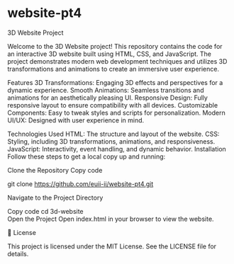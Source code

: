 # website-pt4
3D Website Project

Welcome to the 3D Website project! This repository contains the code for an interactive 3D website built using HTML, CSS, and JavaScript. The project demonstrates modern web development techniques and utilizes 3D transformations and animations to create an immersive user experience.

Features
3D Transformations: Engaging 3D effects and perspectives for a dynamic experience.
Smooth Animations: Seamless transitions and animations for an aesthetically pleasing UI.
Responsive Design: Fully responsive layout to ensure compatibility with all devices.
Customizable Components: Easy to tweak styles and scripts for personalization.
Modern UI/UX: Designed with user experience in mind.

Technologies Used
HTML: The structure and layout of the website.
CSS: Styling, including 3D transformations, animations, and responsiveness.
JavaScript: Interactivity, event handling, and dynamic behavior.
Installation
Follow these steps to get a local copy up and running:

Clone the Repository
Copy code

git clone https://github.com/euii-ii/website-pt4.git

Navigate to the Project Directory

Copy code
cd 3d-website  
Open the Project
Open index.html in your browser to view the website.


📜 License

This project is licensed under the MIT License. See the LICENSE file for details.

